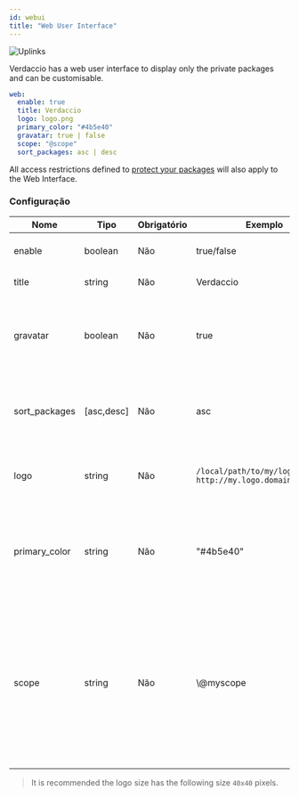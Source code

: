 ```yaml
---
id: webui
title: "Web User Interface"
---
```


![Uplinks](https://user-images.githubusercontent.com/558752/52916111-fa4ba980-32db-11e9-8a64-f4e06eb920b3.png)

Verdaccio has a web user interface to display only the private packages and can be customisable.

```yaml
web:
  enable: true
  title: Verdaccio
  logo: logo.png
  primary_color: "#4b5e40"
  gravatar: true | false
  scope: "@scope"
  sort_packages: asc | desc
```

All access restrictions defined to [protect your packages](protect-your-dependencies.md) will also apply to the Web Interface.

### Configuração

| Nome          | Tipo       | Obrigatório | Exemplo                                                       | Suporte    | Descrição                                                                                                                                            |
| ------------- | ---------- | ----------- | ------------------------------------------------------------- | ---------- | ---------------------------------------------------------------------------------------------------------------------------------------------------- |
| enable        | boolean    | Não         | true/false                                                    | all        | habilitar a interface web                                                                                                                            |
| title         | string     | Não         | Verdaccio                                                     | all        | Título da página web                                                                                                                                 |
| gravatar      | boolean    | Não         | true                                                          | `>v4`   | Gravatars will be generated under the hood if this property is enabled                                                                               |
| sort_packages | [asc,desc] | Não         | asc                                                           | `>v4`   | By default private packages are sorted by ascending                                                                                                  |
| logo          | string     | Não         | `/local/path/to/my/logo.png` `http://my.logo.domain/logo.png` | all        | a URI where logo is located (header logo)                                                                                                            |
| primary_color | string     | Não         | "#4b5e40"                                                     | `>4`    | The primary color to use throughout the UI (header, etc)                                                                                             |
| scope         | string     | Não         | \\@myscope                                                  | `>v3.x` | If you're using this registry for a specific module scope, specify that scope to set it in the webui instructions header (note: escape @ with \\@) |

> It is recommended the logo size has the following size `40x40` pixels.